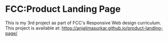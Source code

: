 # FCC:Product Landing Page

This is my 3rd project as part of FCC's Responsive Web design curriculum.
This project is available at: https://anjalimasurkar.github.io/product-landing-page/
